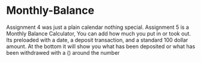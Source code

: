 # Monthly-Balance
Assignment 4 was just a plain calendar nothing special.
Assignment 5 is a Monthly Balance Calculator, You can add how much you put in or took out.
Its preloaded with a date, a deposit transaction, and a standard 100 dollar amount.
At the bottom it will show you what has been deposited or what has been withdrawed with a () around the number
